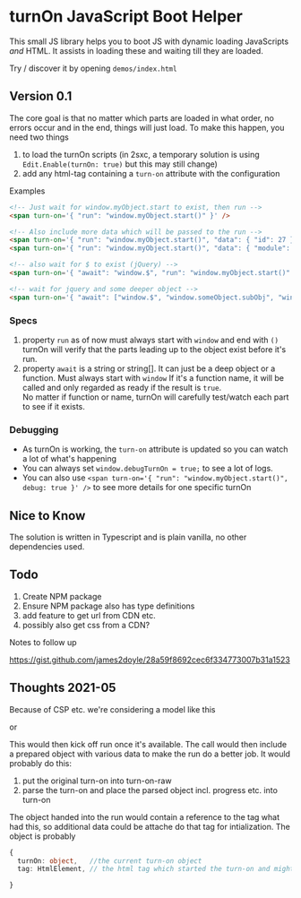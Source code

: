 # turnOn JavaScript Boot Helper

This small JS library helps you to boot JS with dynamic loading JavaScripts _and_ HTML. It assists in loading these and waiting till they are loaded. 

Try / discover it by opening `demos/index.html`

## Version 0.1

The core goal is that no matter which parts are loaded in what order, no errors occur and in the end, things will just load. To make this happen, you need two things

1. to load the turnOn scripts (in 2sxc, a temporary solution is using `Edit.Enable(turnOn: true)` but this may still change)
1. add any html-tag containing a `turn-on` attribute with the configuration

Examples
```html
<!-- Just wait for window.myObject.start to exist, then run -->
<span turn-on='{ "run": "window.myObject.start()" }' />

<!-- Also include more data which will be passed to the run -->
<span turn-on='{ "run": "window.myObject.start()", "data": { "id": 27 } }' />
<span turn-on='{ "run": "window.myObject.start()", "data": { "module": @CmsContext.Module.Id } }' />

<!-- also wait for $ to exist (jQuery) -->
<span turn-on='{ "await": "window.$", "run": "window.myObject.start()" }' />

<!-- wait for jquery and some deeper object -->
<span turn-on='{ "await": ["window.$", "window.someObject.subObj", "window.something.isReady()"], "run": "window.myObject.start()" }' />
```

### Specs

1. property `run` as of now must always start with `window` and end with `()`  
    turnOn will verify that the parts leading up to the object exist before it's run. 
1. property `await` is a string or string[]. It can just be a deep object or a function. Must always start with `window`
    If it's a function name, it will be called and only regarded as ready if the result is `true`.  
    No matter if function or name, turnOn will carefully test/watch each part to see if it exists.

### Debugging

* As turnOn is working, the `turn-on` attribute is updated so you can watch a lot of what's happening
* You can always set `window.debugTurnOn = true;` to see a lot of logs.
* You can also use `<span turn-on='{ "run": "window.myObject.start()", debug: true }' />` to see more details for one specific turnOn


## Nice to Know

The solution is written in Typescript and is plain vanilla, no other dependencies used. 

## Todo

1. Create NPM package
1. Ensure NPM package also has type definitions
1. add feature to get url from CDN etc.
1. possibly also get css from a CDN?

Notes to follow up

https://gist.github.com/james2doyle/28a59f8692cec6f334773007b31a1523




## Thoughts 2021-05

Because of CSP etc. we're considering a model like this

<div turn-on='window.something.run'> 

or

<div turn-on='{ "await": ["window.yourJsExtension", "window.$", "window.yourApp.verifyReady()"], "run": "window.yourApp.start()" }'>

This would then kick off run once it's available. The call would then include a prepared object with various data to make the run do a better job. It would probably do this:

1. put the original turn-on into turn-on-raw
1. parse the turn-on and place the parsed object incl. progress etc. into turn-on

The object handed into the run would contain a reference to the tag what had this, so additional data could be attache do that tag for intialization. The object is probably

```ts
{
  turnOn: object,   //the current turn-on object
  tag: HtmlElement, // the html tag which started the turn-on and might contain extra configuration

}
```
